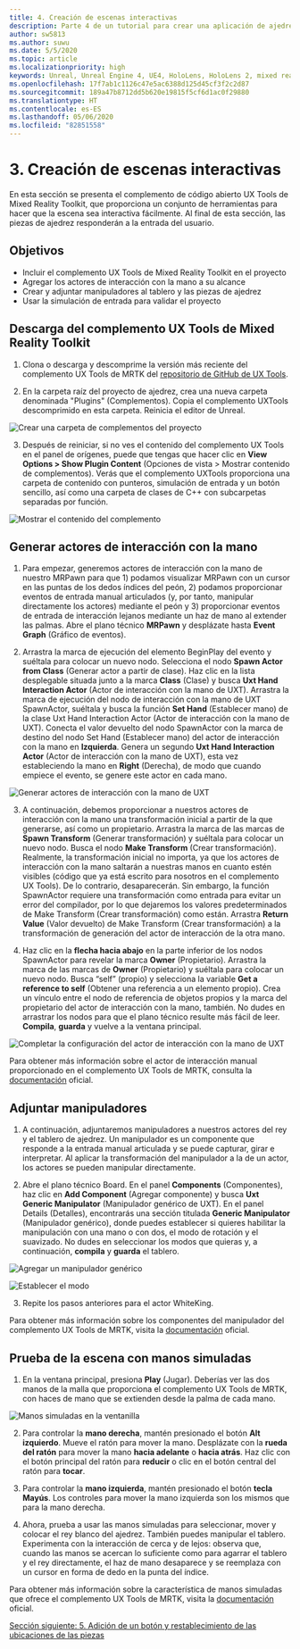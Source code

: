 ```yaml
---
title: 4. Creación de escenas interactivas
description: Parte 4 de un tutorial para crear una aplicación de ajedrez sencilla con Unreal Engine 4 y el complemento UX Tools de Mixed Reality Toolkit.
author: sw5813
ms.author: suwu
ms.date: 5/5/2020
ms.topic: article
ms.localizationpriority: high
keywords: Unreal, Unreal Engine 4, UE4, HoloLens, HoloLens 2, mixed reality, tutorial, getting started, mrtk, uxt, UX Tools, documentation
ms.openlocfilehash: 17f7ab1c1126c47e5ac6388d125d45cf3f2c2d87
ms.sourcegitcommit: 189a47b8712dd5b620e19815f5cf6d1ac0f29880
ms.translationtype: HT
ms.contentlocale: es-ES
ms.lasthandoff: 05/06/2020
ms.locfileid: "82851558"
---
```

# <a name="3-making-your-scene-interactive"></a>3. Creación de escenas interactivas

En esta sección se presenta el complemento de código abierto UX Tools de Mixed Reality Toolkit, que proporciona un conjunto de herramientas para hacer que la escena sea interactiva fácilmente. Al final de esta sección, las piezas de ajedrez responderán a la entrada del usuario. 

## <a name="objectives"></a>Objetivos

* Incluir el complemento UX Tools de Mixed Reality Toolkit en el proyecto
* Agregar los actores de interacción con la mano a su alcance
* Crear y adjuntar manipuladores al tablero y las piezas de ajedrez 
* Usar la simulación de entrada para validar el proyecto

## <a name="download-the-mixed-reality-toolkit-ux-tools-plugin"></a>Descarga del complemento UX Tools de Mixed Reality Toolkit

1.  Clona o descarga y descomprime la versión más reciente del complemento UX Tools de MRTK del [repositorio de GitHub de UX Tools](https://github.com/microsoft/MixedReality-UXTools-Unreal/releases).

2.  En la carpeta raíz del proyecto de ajedrez, crea una nueva carpeta denominada "Plugins" (Complementos). Copia el complemento UXTools descomprimido en esta carpeta. Reinicia el editor de Unreal. 

![Crear una carpeta de complementos del proyecto](images/unreal-uxt/4-plugins.PNG)

3.  Después de reiniciar, si no ves el contenido del complemento UX Tools en el panel de orígenes, puede que tengas que hacer clic en **View Options > Show Plugin Content** (Opciones de vista > Mostrar contenido de complementos). Verás que el complemento UXTools proporciona una carpeta de contenido con punteros, simulación de entrada y un botón sencillo, así como una carpeta de clases de C++ con subcarpetas separadas por función.  

![Mostrar el contenido del complemento](images/unreal-uxt/4-showplugincontent.PNG)

## <a name="spawn-hand-interaction-actors"></a>Generar actores de interacción con la mano

1.  Para empezar, generemos actores de interacción con la mano de nuestro MRPawn para que 1) podamos visualizar MRPawn con un cursor en las puntas de los dedos índices del peón, 2) podamos proporcionar eventos de entrada manual articulados (y, por tanto, manipular directamente los actores) mediante el peón y 3) proporcionar eventos de entrada de interacción lejanos mediante un haz de mano al extender las palmas. Abre el plano técnico **MRPawn** y desplázate hasta **Event Graph** (Gráfico de eventos). 

2.  Arrastra la marca de ejecución del elemento BeginPlay del evento y suéltala para colocar un nuevo nodo. Selecciona el nodo **Spawn Actor from Class** (Generar actor a partir de clase). Haz clic en la lista desplegable situada junto a la marca **Class** (Clase) y busca **Uxt Hand Interaction Actor** (Actor de interacción con la mano de UXT). Arrastra la marca de ejecución del nodo de interacción con la mano de UXT SpawnActor, suéltala y busca la función **Set Hand** (Establecer mano) de la clase Uxt Hand Interaction Actor (Actor de interacción con la mano de UXT). Conecta el valor devuelto del nodo SpawnActor con la marca de destino del nodo Set Hand (Establecer mano) del actor de interacción con la mano en **Izquierda**. Genera un segundo **Uxt Hand Interaction Actor** (Actor de interacción con la mano de UXT), esta vez estableciendo la mano en **Right** (Derecha), de modo que cuando empiece el evento, se genere este actor en cada mano. 

![Generar actores de interacción con la mano de UXT](images/unreal-uxt/4-spawnactor.PNG)

3.  A continuación, debemos proporcionar a nuestros actores de interacción con la mano una transformación inicial a partir de la que generarse, así como un propietario. Arrastra la marca de las marcas de **Spawn Transform** (Generar transformación) y suéltala para colocar un nuevo nodo. Busca el nodo **Make Transform** (Crear transformación). Realmente, la transformación inicial no importa, ya que los actores de interacción con la mano saltarán a nuestras manos en cuanto estén visibles (código que ya está escrito para nosotros en el complemento UX Tools). De lo contrario, desaparecerán. Sin embargo, la función SpawnActor requiere una transformación como entrada para evitar un error del compilador, por lo que dejaremos los valores predeterminados de Make Transform (Crear transformación) como están. Arrastra **Return Value** (Valor devuelto) de Make Transform (Crear transformación) a la transformación de generación del actor de interacción de la otra mano. 

4.  Haz clic en la **flecha hacia abajo** en la parte inferior de los nodos SpawnActor para revelar la marca **Owner** (Propietario). Arrastra la marca de las marcas de **Owner** (Propietario) y suéltala para colocar un nuevo nodo. Busca “self” (propio) y selecciona la variable **Get a reference to self** (Obtener una referencia a un elemento propio). Crea un vínculo entre el nodo de referencia de objetos propios y la marca del propietario del actor de interacción con la mano, también. No dudes en arrastrar los nodos para que el plano técnico resulte más fácil de leer. **Compila**, **guarda** y vuelve a la ventana principal. 

![Completar la configuración del actor de interacción con la mano de UXT](images/unreal-uxt/4-fingerptrs.PNG)

Para obtener más información sobre el actor de interacción manual proporcionado en el complemento UX Tools de MRTK, consulta la [documentación](https://microsoft.github.io/MixedReality-UXTools-Unreal/version/public/0.8.x/Docs/HandInteraction.html) oficial.

## <a name="attach-manipulators"></a>Adjuntar manipuladores

1.  A continuación, adjuntaremos manipuladores a nuestros actores del rey y el tablero de ajedrez. Un manipulador es un componente que responde a la entrada manual articulada y se puede capturar, girar e interpretar. Al aplicar la transformación del manipulador a la de un actor, los actores se pueden manipular directamente. 

2.  Abre el plano técnico Board. En el panel **Components** (Componentes), haz clic en **Add Component** (Agregar componente) y busca **Uxt Generic Manipulator** (Manipulador genérico de UXT). En el panel Details (Detalles), encontrarás una sección titulada **Generic Manipulator** (Manipulador genérico), donde puedes establecer si quieres habilitar la manipulación con una mano o con dos, el modo de rotación y el suavizado. No dudes en seleccionar los modos que quieras y, a continuación, **compila** y **guarda** el tablero. 

![Agregar un manipulador genérico](images/unreal-uxt/4-addmanip.PNG)

![Establecer el modo](images/unreal-uxt/4-setrotmode.PNG)

3.  Repite los pasos anteriores para el actor WhiteKing.

Para obtener más información sobre los componentes del manipulador del complemento UX Tools de MRTK, visita la [documentación](https://microsoft.github.io/MixedReality-UXTools-Unreal/version/public/0.8.x/Docs/Manipulator.html) oficial.

## <a name="test-out-your-scene-with-simulated-hands"></a>Prueba de la escena con manos simuladas

1.  En la ventana principal, presiona **Play** (Jugar). Deberías ver las dos manos de la malla que proporciona el complemento UX Tools de MRTK, con haces de mano que se extienden desde la palma de cada mano. 

![Manos simuladas en la ventanilla](images/unreal-uxt/4-handsim.PNG)

2.  Para controlar la **mano derecha**, mantén presionado el botón **Alt izquierdo**. Mueve el ratón para mover la mano. Desplázate con la **rueda del ratón** para mover la mano **hacia adelante** o **hacia atrás**. Haz clic con el botón principal del ratón para **reducir** o clic en el botón central del ratón para **tocar**.

3.  Para controlar la **mano izquierda**, mantén presionado el botón **tecla Mayús**. Los controles para mover la mano izquierda son los mismos que para la mano derecha. 

4.  Ahora, prueba a usar las manos simuladas para seleccionar, mover y colocar el rey blanco del ajedrez. También puedes manipular el tablero. Experimenta con la interacción de cerca y de lejos: observa que, cuando las manos se acercan lo suficiente como para agarrar el tablero y el rey directamente, el haz de mano desaparece y se reemplaza con un cursor en forma de dedo en la punta del índice. 

Para obtener más información sobre la característica de manos simuladas que ofrece el complemento UX Tools de MRTK, visita la [documentación](https://microsoft.github.io/MixedReality-UXTools-Unreal/version/public/0.8.x/Docs/InputSimulation.html) oficial.

[Sección siguiente: 5. Adición de un botón y restablecimiento de las ubicaciones de las piezas](unreal-uxt-ch5.md)